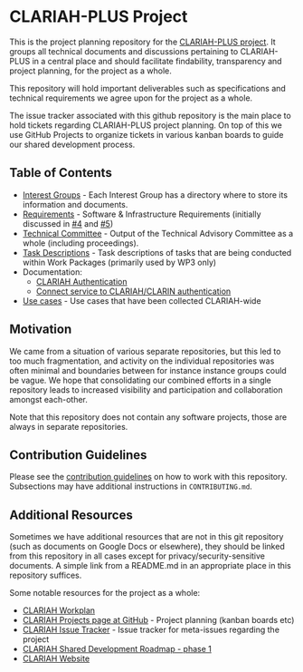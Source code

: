 # CLARIAH-PLUS Project

This is the project planning repository for the [CLARIAH-PLUS
project](https://clariah.nl).  It groups all technical documents and
discussions pertaining to CLARIAH-PLUS in a central place and should facilitate
findability, transparency and project planning, for the project as a whole.

This repository will hold important deliverables such as specifications and technical
requirements we agree upon for the project as a whole.

The issue tracker associated with this github repository is the main place to
hold tickets regarding CLARIAH-PLUS project planning. On top of this we use
GitHub Projects to organize tickets in various kanban boards to guide our
shared development process.

## Table of Contents

* [Interest Groups](interest-groups/) - Each Interest Group has a directory where to store its information and documents.
* [Requirements](https://github.com/CLARIAH/clariah-plus/tree/main/requirements) - Software & Infrastructure Requirements (initially discussed in [#4](https://github.com/CLARIAH/clariah-plus/issues/4) and [#5](https://github.com/CLARIAH/clariah-plus/pull/5))
* [Technical Committee](technical-committee/) -  Output of the Technical Advisory Committee as a whole (including proceedings).
* [Task Descriptions](task-descriptions/) - Task descriptions of tasks that are being conducted within Work Packages (primarily used by WP3 only)
* Documentation:
    * [CLARIAH Authentication](interest-groups/devops/authentication/authentication_clariah_nl.md)
    * [Connect service to CLARIAH/CLARIN authentication](interest-groups/devops/authentication/CLARIAH_service_authentication_flow.md)
* [Use cases](use-cases/) - Use cases that have been collected CLARIAH-wide

## Motivation

We came from a situation of various separate repositories, but this led to too
much fragmentation, and activity on the individual repositories was often
minimal and boundaries between for instance instance groups could be vague.  We
hope that consolidating our combined efforts in a single repository leads to
increased visibility and participation and collaboration amongst each-other.

Note that this repository does not contain any software projects, those are
always in separate repositories.

## Contribution Guidelines

Please see the [contribution guidelines](CONTRIBUTING.md) on how to work with
this repository. Subsections may have additional instructions in
``CONTRIBUTING.md``.

## Additional Resources

Sometimes we have additional resources that are not in this git repository
(such as documents on Google Docs or elsewhere), they should be linked from
this repository in all cases except for privacy/security-sensitive documents. A
simple link from a README.md in an appropriate place in this repository
suffices.

Some notable resources for the project as a whole:

* [CLARIAH Workplan](https://docs.google.com/spreadsheets/d/1WTbtA20vpKz5Oo_EnDYe1xNhRpR24mr0eESPa49jALg/edit#gid=151792289)
* [CLARIAH Projects page at GitHub](https://github.com/orgs/CLARIAH/projects/?type=beta) - Project planning (kanban boards etc)
* [CLARIAH Issue Tracker](https://github.com/CLARIAH/clariah-plus/issues) - Issue tracker for meta-issues regarding the project
* [CLARIAH Shared Development Roadmap - phase 1](https://docs.google.com/document/d/1dCTK5w9jJRKIQuQ9t_xl7YbTtFljLoLTNT3C2EEIPtg/edit)
* [CLARIAH Website](https://clariah.nl)





